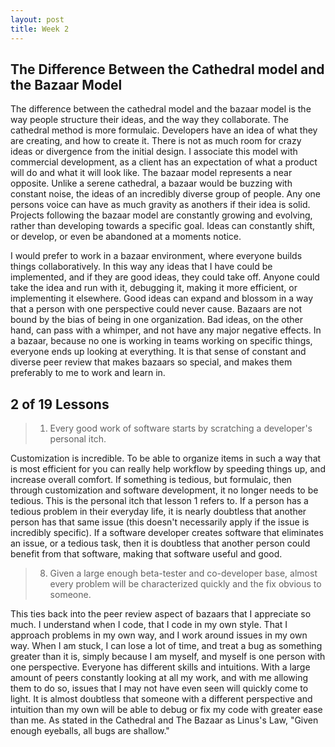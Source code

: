 ```yaml
---
layout: post
title: Week 2
---
```


## The Difference Between the Cathedral model and the Bazaar Model
The difference between the cathedral model and the bazaar model is the way people structure their ideas, and the way they collaborate. The cathedral method is more formulaic. Developers have an idea of what they are creating, and how to create it. There is not as much room for crazy ideas or divergence from the initial design. I associate this model with commercial development, as a client has an expectation of what a product will do and what it will look like. The bazaar model represents a near opposite. Unlike a serene cathedral, a bazaar would be buzzing with constant noise, the ideas of an incredibly diverse group of people. Any one persons voice can have as much gravity as anothers if their idea is solid. Projects following the bazaar model are constantly growing and evolving, rather than developing towards a specific goal. Ideas can constantly shift, or develop, or even be abandoned at a moments notice. 

I would prefer to work in a bazaar environment, where everyone builds things collaboratively. In this way any ideas that I have could be implemented, and if they are good ideas, they could take off. Anyone could take the idea and run with it, debugging it, making it more efficient, or implementing it elsewhere. Good ideas can expand and blossom in a way that a person with one perspective could never cause. Bazaars are not bound by the bias of being in one organization. Bad ideas, on the other hand, can pass with a whimper, and not have any major negative effects. In a bazaar, because no one is working in teams working on specific things, everyone ends up looking at everything. It is that sense of constant and diverse peer review that makes bazaars so special, and makes them preferably to me to work and learn in. 

## 2 of 19 Lessons

> 1. Every good work of software starts by scratching a developer's personal itch.

Customization is incredible. To be able to organize items in such a way that is most efficient for you can really help workflow by speeding things up, and increase overall comfort. If something is tedious, but formulaic, then through customization and software development, it no longer needs to be tedious. This is the personal itch that lesson 1 refers to. If a person has a tedious problem in their everyday life, it is nearly doubtless that another person has that same issue (this doesn't necessarily apply if the issue is incredibly specific). If a software developer creates software that eliminates an issue, or a tedious task, then it is doubtless that another person could benefit from that software, making that software useful and good. 

> 8. Given a large enough beta-tester and co-developer base, almost every problem will be characterized quickly and the fix obvious to someone.

This ties back into the peer review aspect of bazaars that I appreciate so much. I understand when I code, that I code in my own style. That I approach problems in my own way, and I work around issues in my own way. When I am stuck, I can lose a lot of time, and treat a bug as something greater than it is, simply because I am myself, and myself is one person with one perspective. Everyone has different skills and intuitions. With a large amount of peers constantly looking at all my work, and with me allowing them to do so, issues that I may not have even seen will quickly come to light. It is almost doubtless that someone with a different perspective and intuition than my own will be able to debug or fix my code with greater ease than me. As stated in the Cathedral and The Bazaar as Linus's Law, "Given enough eyeballs, all bugs are shallow."

